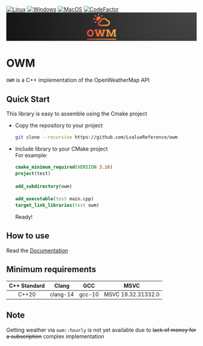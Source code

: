 [![Linux](https://github.com/LvalueReference/openweathermap/actions/workflows/Linux.yml/badge.svg?branch=master)](https://github.com/LvalueReference/openweathermap/actions/workflows/Linux.yml)
[![Windows](https://github.com/LvalueReference/openweathermap/actions/workflows/Windows.yml/badge.svg?branch=master)](https://github.com/LvalueReference/openweathermap/actions/workflows/Windows.yml)
[![MacOS](https://github.com/LvalueReference/owm/actions/workflows/MacOs.yml/badge.svg)](https://github.com/LvalueReference/owm/actions/workflows/MacOs.yml)
[![CodeFactor](https://www.codefactor.io/repository/github/lvaluereference/owm/badge)](https://www.codefactor.io/repository/github/lvaluereference/owm)
![OWM](./owm_logo.png)

OWM
==================================
`OWM` is a C++ implementation of the OpenWeatherMap API

Quick Start
-----------

This library is easy to assemble using the Cmake project

* Copy the repository to your project

  ```sh
  git clone --recursive https://github.com/LvalueReference/owm
  ```
* Include library to your CMake project<br>
  For example:

  ```cmake
  cmake_minimum_required(VERSION 3.16)
  project(test)

  add_subdirectory(owm)

  add_executable(test main.cpp)
  target_link_libraries(test owm)
  ```

  Ready!

How to use
----------

Read the [Documentation](./doc/basics.md)

Minimum requirements
--------------------

|C++ Standard |   Clang  |   GCC  |        MSVC        |
|:-----------:|:--------:|:------:|:------------------:|
|    C++20    | clang-14 | gcc-10 | MSVC 19.32.31332.0 |

Note
----

Getting weather via `owm::hourly` is not yet available due to ~~lack of money for a subscription~~ complex implementation